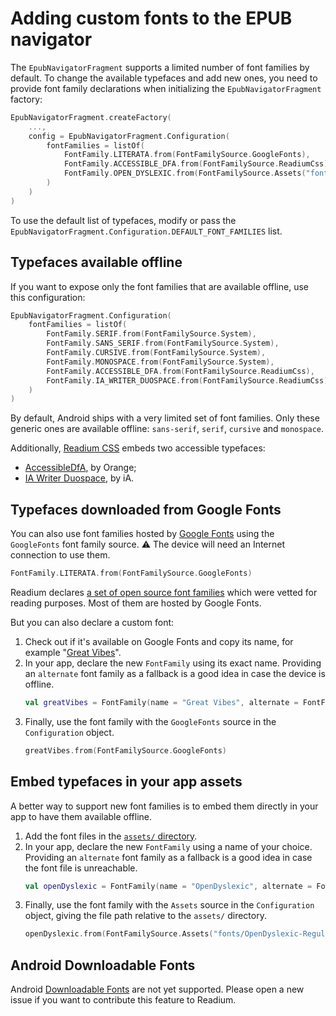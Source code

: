 # Adding custom fonts to the EPUB navigator

The `EpubNavigatorFragment` supports a limited number of font families by default. To change the available typefaces and add new ones, you need to provide font family declarations when initializing the `EpubNavigatorFragment` factory:

```kotlin
EpubNavigatorFragment.createFactory(
    ...,
    config = EpubNavigatorFragment.Configuration(
        fontFamilies = listOf(
            FontFamily.LITERATA.from(FontFamilySource.GoogleFonts),
            FontFamily.ACCESSIBLE_DFA.from(FontFamilySource.ReadiumCss),
            FontFamily.OPEN_DYSLEXIC.from(FontFamilySource.Assets("fonts/OpenDyslexic-Regular.otf")),
        )
    )
)
```

To use the default list of typefaces, modify or pass the `EpubNavigatorFragment.Configuration.DEFAULT_FONT_FAMILIES` list.

## Typefaces available offline

If you want to expose only the font families that are available offline, use this configuration:

```kotlin
EpubNavigatorFragment.Configuration(
    fontFamilies = listOf(
        FontFamily.SERIF.from(FontFamilySource.System),
        FontFamily.SANS_SERIF.from(FontFamilySource.System),
        FontFamily.CURSIVE.from(FontFamilySource.System),
        FontFamily.MONOSPACE.from(FontFamilySource.System),
        FontFamily.ACCESSIBLE_DFA.from(FontFamilySource.ReadiumCss),
        FontFamily.IA_WRITER_DUOSPACE.from(FontFamilySource.ReadiumCss),
    )
)
```

By default, Android ships with a very limited set of font families. Only these generic ones are available offline: `sans-serif`, `serif`, `cursive` and `monospace`.

Additionally, [Readium CSS](https://github.com/readium/readium-css) embeds two accessible typefaces:

* [AccessibleDfA](https://github.com/Orange-OpenSource/font-accessible-dfa), by Orange;
* [IA Writer Duospace](https://github.com/iaolo/iA-Fonts/tree/master/iA%20Writer%20Duospace), by iA.

## Typefaces downloaded from Google Fonts

You can also use font families hosted by [Google Fonts](https://fonts.google.com/) using the `GoogleFonts` font family source. :warning: The device will need an Internet connection to use them.

```kotlin
FontFamily.LITERATA.from(FontFamilySource.GoogleFonts)
```

Readium declares [a set of open source font families](https://github.com/readium/readium-css/blob/develop/docs/CSS10-libre_fonts.md) which were vetted for reading purposes. Most of them are hosted by Google Fonts.

But you can also declare a custom font:

1. Check out if it's available on Google Fonts and copy its name, for example "[Great Vibes](https://fonts.google.com/betterspecimen/Great+Vibes)".
2. In your app, declare the new `FontFamily` using its exact name. Providing an `alternate` font family as a fallback is a good idea in case the device is offline.
    ```kotlin
    val greatVibes = FontFamily(name = "Great Vibes", alternate = FontFamily.CURSIVE)
    ```
3. Finally, use the font family with the `GoogleFonts` source in the `Configuration` object.
    ```kotlin
    greatVibes.from(FontFamilySource.GoogleFonts)
    ```

## Embed typefaces in your app assets

A better way to support new font families is to embed them directly in your app to have them available offline.

1. Add the font files in the [`assets/` directory](https://developer.android.com/guide/topics/resources/providing-resources#OriginalFiles).
2. In your app, declare the new `FontFamily` using a name of your choice. Providing an `alternate` font family as a fallback is a good idea in case the font file is unreachable.
    ```kotlin
    val openDyslexic = FontFamily(name = "OpenDyslexic", alternate = FontFamily.ACCESSIBLE_DFA)
    ```
3. Finally, use the font family with the `Assets` source in the `Configuration` object, giving the file path relative to the `assets/` directory.
    ```kotlin
    openDyslexic.from(FontFamilySource.Assets("fonts/OpenDyslexic-Regular.otf"))
    ```

## Android Downloadable Fonts

Android [Downloadable Fonts](https://developer.android.com/guide/topics/ui/look-and-feel/downloadable-fonts) are not yet supported. Please open a new issue if you want to contribute this feature to Readium.

